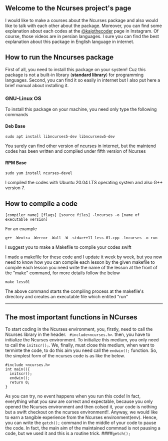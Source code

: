 ## Welcome to the Ncurses project's page

I would like to make a courses about the Ncurses package and also would like to talk with each other about the package.
Moreover, you can find some explanation about each codes at the [@kajothecoder](https://www.instagram.com/kajothecoder/) page in Instagram. Of course, those videos are in persian languages.
I sure you can find the best explanation about this package in English language in internet.


## How to run the Nncurses package
First of all, you need to install this package on your system! Cuz this package is not a built-in library (**standard library**) for programming languages.
Second, you can find it so easily in internet but I also put here a brief manual about installing it.

### GNU-Linux OS
To install this package on your machine, you need only type the following commands
#### Deb Base
``` 
sudo apt install libncurses5-dev libncursesw5-dev
```
You surely can find other version of ncurses in internet, but the maintend codes has been written and compiled under fifth version of Ncurses 
#### RPM Base 
```
sudo yum install ncurses-devel
```
I compiled the codes with Ubuntu 20.04 LTS operating system and also G++ version 7.

## How to compile a code
```
[compiler name] [flags] [source files] -lncurses -o [name of executable version] 
```
For an example
```
g++ -Wextra -Werror -Wall -W -std=c++11 less-01.cpp -lncurses -o run
```

I suggest you to make a Makefile to compile your codes swift 

I made a makefile for these code and I update it week by week, but you now need to know how you can compile each lesson by the given makefile
to compile each lesson you need write the name of the lesson at the front of the "make" command, for more details follow the below
```
make less01
```
The above command starts the compiling process at the makefile's directory and creates an executable file which entited "run"

<hr>

## The most important functions in NCurses

To start coding in the Ncurses environment, you, firstly, need to call the Ncurses library in the header. ``` #include<ncurses.h>```. then, you have to initialize the Ncurses environment. To initialize this medium, you only need to call the ```initscr();```. We, finally, must close this medium, when want to terminte the code, to do this aim you need call the ```endwin();``` function. So, the simplest form of the ncurses code is as like the below.

```
#include <ncurses.h>
int main(){
  initscr();
  endwin();
  return 0;
}
```

As you can try, no event happens when you run this code! In fact, everything what you saw are correct and expectable, because you only opened the Ncurses environment and then colsed it, your code is nothing but a swift checkout on the ncurses environment!!. Anyway, we would like to earn a tangible experience from the Ncurses environment(env). Hence, you can write the ```getch();``` command in the middle of your code to pause the code. In fact, the main aim of the maintained commnad is not pausing a code, but we used it and this is a routine trick.
####```getch();```
